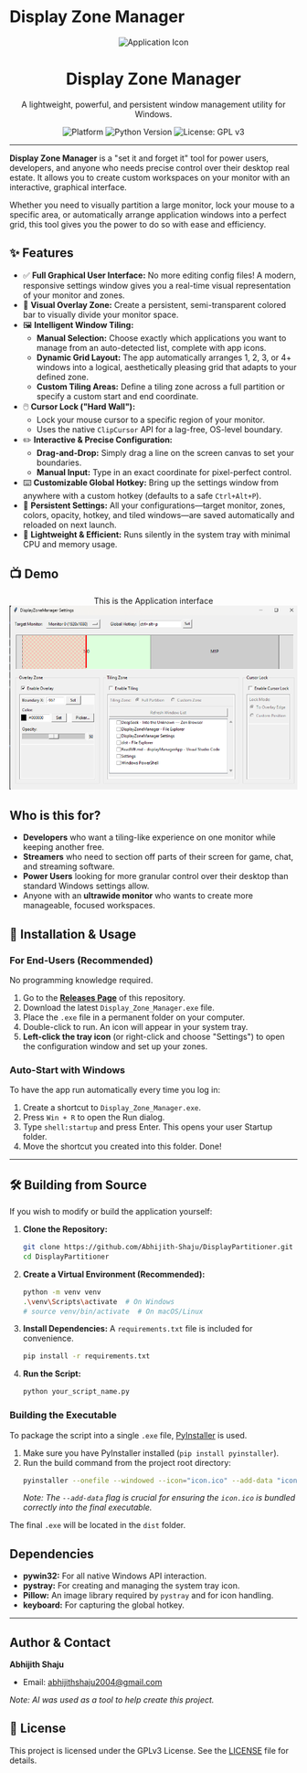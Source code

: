 # Display Zone Manager

<p align="center">
  <img src="https://raw.githubusercontent.com/Abhijith-Shaju/DisplayPartitioner/main/icon.ico" alt="Application Icon" width="128"/>
</p>
<h1 align="center">Display Zone Manager</h1>
<p align="center">A lightweight, powerful, and persistent window management utility for Windows.</p>

<p align="center">
  <img src="https://img.shields.io/badge/Platform-Windows-0078D6?logo=windows" alt="Platform">
  <img src="https://img.shields.io/badge/Python-3.9+-3776AB?logo=python" alt="Python Version">
  <img src="https://img.shields.io/badge/License-GPLv3-blue.svg" alt="License: GPL v3">
</p>

---

**Display Zone Manager** is a "set it and forget it" tool for power users, developers, and anyone who needs precise control over their desktop real estate. It allows you to create custom workspaces on your monitor with an interactive, graphical interface.

Whether you need to visually partition a large monitor, lock your mouse to a specific area, or automatically arrange application windows into a perfect grid, this tool gives you the power to do so with ease and efficiency.

## ✨ Features

- ✅ **Full Graphical User Interface:** No more editing config files! A modern, responsive settings window gives you a real-time visual representation of your monitor and zones.
- 🎨 **Visual Overlay Zone:** Create a persistent, semi-transparent colored bar to visually divide your monitor space.
- 🖼️ **Intelligent Window Tiling:**
    - **Manual Selection:** Choose exactly which applications you want to manage from an auto-detected list, complete with app icons.
    - **Dynamic Grid Layout:** The app automatically arranges 1, 2, 3, or 4+ windows into a logical, aesthetically pleasing grid that adapts to your defined zone.
    - **Custom Tiling Areas:** Define a tiling zone across a full partition or specify a custom start and end coordinate.
- 🖱️ **Cursor Lock ("Hard Wall"):**
    - Lock your mouse cursor to a specific region of your monitor.
    - Uses the native `ClipCursor` API for a lag-free, OS-level boundary.
- ✏️ **Interactive & Precise Configuration:**
    - **Drag-and-Drop:** Simply drag a line on the screen canvas to set your boundaries.
    - **Manual Input:** Type in an exact coordinate for pixel-perfect control.
- ⌨️ **Customizable Global Hotkey:** Bring up the settings window from anywhere with a custom hotkey (defaults to a safe `Ctrl+Alt+P`).
- 💾 **Persistent Settings:** All your configurations—target monitor, zones, colors, opacity, hotkey, and tiled windows—are saved automatically and reloaded on next launch.
- 🚀 **Lightweight & Efficient:** Runs silently in the system tray with minimal CPU and memory usage.

## 📺 Demo

<p align="center">
    This is the Application interface</br>
  <img src="https://raw.githubusercontent.com/Abhijith-Shaju/DisplayPartitioner/main/images/one.png" alt="Appliaction Setting" width="512"/>
</p>

## Who is this for?

- **Developers** who want a tiling-like experience on one monitor while keeping another free.
- **Streamers** who need to section off parts of their screen for game, chat, and streaming software.
- **Power Users** looking for more granular control over their desktop than standard Windows settings allow.
- Anyone with an **ultrawide monitor** who wants to create more manageable, focused workspaces.

## 🚀 Installation & Usage

### For End-Users (Recommended)
No programming knowledge required.

1.  Go to the [**Releases Page**](https://github.com/Abhijith-Shaju/DisplayPartitioner/releases) of this repository.
2.  Download the latest `Display_Zone_Manager.exe` file.
3.  Place the `.exe` file in a permanent folder on your computer.
4.  Double-click to run. An icon will appear in your system tray.
5.  **Left-click the tray icon** (or right-click and choose "Settings") to open the configuration window and set up your zones.

### Auto-Start with Windows
To have the app run automatically every time you log in:

1.  Create a shortcut to `Display_Zone_Manager.exe`.
2.  Press `Win + R` to open the Run dialog.
3.  Type `shell:startup` and press Enter. This opens your user Startup folder.
4.  Move the shortcut you created into this folder. Done!

---

## 🛠️ Building from Source

If you wish to modify or build the application yourself:

1.  **Clone the Repository:**
    ```bash
    git clone https://github.com/Abhijith-Shaju/DisplayPartitioner.git
    cd DisplayPartitioner
    ```
2.  **Create a Virtual Environment (Recommended):**
    ```bash
    python -m venv venv
    .\venv\Scripts\activate  # On Windows
    # source venv/bin/activate  # On macOS/Linux
    ```
3.  **Install Dependencies:**
    A `requirements.txt` file is included for convenience.
    ```bash
    pip install -r requirements.txt
    ```
4.  **Run the Script:**
    ```bash
    python your_script_name.py
    ```

### Building the Executable
To package the script into a single `.exe` file, [PyInstaller](https://pyinstaller.org/) is used.

1.  Make sure you have PyInstaller installed (`pip install pyinstaller`).
2.  Run the build command from the project root directory:
    ```bash
    pyinstaller --onefile --windowed --icon="icon.ico" --add-data "icon.ico;." --name="Display_Zone_Manager" your_script_name.py
    ```
    *Note: The `--add-data` flag is crucial for ensuring the `icon.ico` is bundled correctly into the final executable.*

The final `.exe` will be located in the `dist` folder.

## Dependencies

- **pywin32:** For all native Windows API interaction.
- **pystray:** For creating and managing the system tray icon.
- **Pillow:** An image library required by `pystray` and for icon handling.
- **keyboard:** For capturing the global hotkey.

---

## Author & Contact

**Abhijith Shaju**
- Email: [abhijithshaju2004@gmail.com](mailto:abhijithshaju2004@gmail.com)

*Note: AI was used as a tool to help create this project.*

## 📄 License
This project is licensed under the GPLv3 License. See the [LICENSE](LICENSE) file for details.
